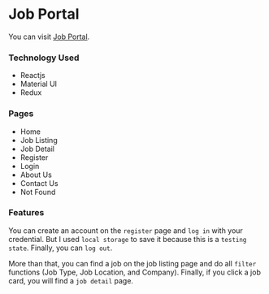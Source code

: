 # Job Portal

You can visit [Job Portal](https://job-portal-brown.vercel.app/).

### Technology Used
- Reactjs
- Material UI
- Redux

### Pages
- Home
- Job Listing
- Job Detail
- Register
- Login
- About Us
- Contact Us
- Not Found

### Features
You can create an account on the `register` page and `log in` with your credential. But I used `local storage` to save it because this is a `testing state`. Finally, you can `log out`. 

More than that, you can find a job on the job listing page and do all `filter` functions (Job Type, Job Location, and Company). Finally, if you click a job card, you will find a `job detail` page.